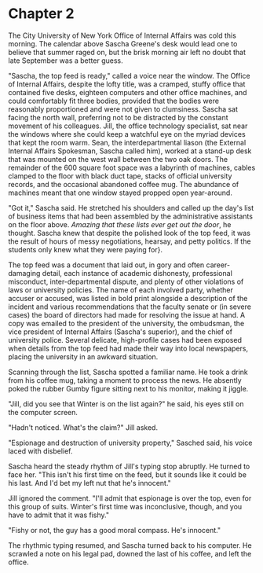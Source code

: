 # Chapter 2

The City University of New York Office of Internal Affairs was cold this morning. The calendar above Sascha Greene's desk would lead one to believe that summer raged on, but the brisk morning air left no doubt that late September was a better guess.

"Sascha, the top feed is ready," called a voice near the window. The Office of Internal Affairs, despite the lofty title, was a cramped, stuffy office that contained five desks, eighteen computers and other office machines, and could comfortably fit three bodies, provided that the bodies were reasonably proportioned and were not given to clumsiness. Sascha sat facing the north wall, preferring not to be distracted by the constant movement of his colleagues. Jill, the office technology specialist, sat near the windows where she could keep a watchful eye on the myriad devices that kept the room warm. Sean, the interdepartmental liason (the External Internal Affairs Spokesman, Sascha called him), worked at a stand-up desk that was mounted on the west wall between the two oak doors. The remainder of the 600 square foot space was a labyrinth of machines, cables clamped to the floor with black duct tape, stacks of official university records, and the occasional abandoned coffee mug. The abundance of machines meant that one window stayed propped open year-around.

"Got it," Sascha said. He stretched his shoulders and called up the day's list of business items that had been assembled by the administrative assistants on the floor above. _Amazing that these lists ever get out the door_, he thought. Sascha knew that despite the polished look of the top feed, it was the result of hours of messy negotiations, hearsay, and petty politics. If the students only knew what they were paying for}.

The top feed was a document that laid out, in gory and often career-damaging detail, each instance of academic dishonesty, professional misconduct, inter-departmental dispute, and plenty of other violations of laws or university policies. The name of each involved party, whether accuser or accused, was listed in bold print alongside a description of the incident and various recommendations that the faculty senate or (in severe cases) the board of directors had made for resolving the issue at hand. A copy was emailed to the president of the university, the ombudsman, the vice president of Internal Affairs (Sascha's superior), and the chief of university police. Several delicate, high-profile cases had been exposed when details from the top feed had made their way into local newspapers, placing the university in an awkward situation.

Scanning through the list, Sascha spotted a familiar name. He took a drink from his coffee mug, taking a moment to process the news. He absently poked the rubber Gumby figure sitting next to his monitor, making it jiggle.

"Jill, did you see that Winter is on the list again?" he said, his eyes still on the computer screen.

"Hadn't noticed. What's the claim?" Jill asked.

"Espionage and destruction of university property," Sasched said, his voice laced with disbelief.

Sascha heard the steady rhythm of Jill's typing stop abruptly. He turned to face her. "This isn't his first time on the feed, but it sounds like it could be his last. And I'd bet my left nut that he's innocent."

Jill ignored the comment. "I'll admit that espionage is over the top, even for this group of suits. Winter's first time was inconclusive, though, and you have to admit that it was fishy."

"Fishy or not, the guy has a good moral compass. He's innocent."

The rhythmic typing resumed, and Sascha turned back to his computer. He scrawled a note on his legal pad, downed the last of his coffee, and left the office.
